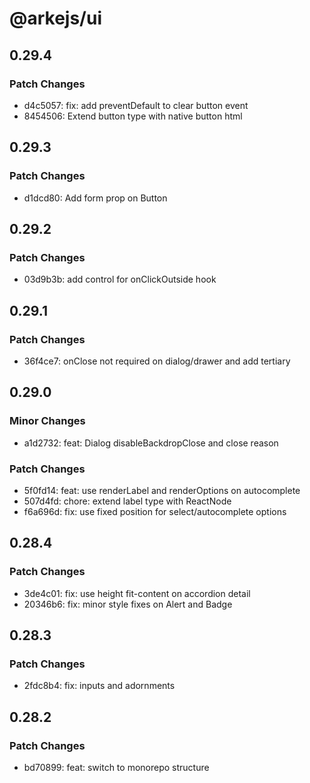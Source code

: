# @arkejs/ui

## 0.29.4

### Patch Changes

- d4c5057: fix: add preventDefault to clear button event
- 8454506: Extend button type with native button html

## 0.29.3

### Patch Changes

- d1dcd80: Add form prop on Button

## 0.29.2

### Patch Changes

- 03d9b3b: add control for onClickOutside hook

## 0.29.1

### Patch Changes

- 36f4ce7: onClose not required on dialog/drawer and add tertiary

## 0.29.0

### Minor Changes

- a1d2732: feat: Dialog disableBackdropClose and close reason

### Patch Changes

- 5f0fd14: feat: use renderLabel and renderOptions on autocomplete
- 507d4fd: chore: extend label type with ReactNode
- f6a696d: fix: use fixed position for select/autocomplete options

## 0.28.4

### Patch Changes

- 3de4c01: fix: use height fit-content on accordion detail
- 20346b6: fix: minor style fixes on Alert and Badge

## 0.28.3

### Patch Changes

- 2fdc8b4: fix: inputs and adornments

## 0.28.2

### Patch Changes

- bd70899: feat: switch to monorepo structure
